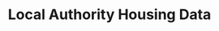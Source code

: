 ---
layout: default
location: UK -- Nationwide
shortname: uk_local_auth_housing
tags:
- Councils
- Public Policy
title: Local Authority Housing Data
url: https://www.gov.uk/government/collections/local-authority-housing-data
uuid: recKt2B8IZFNu2Fvc
---